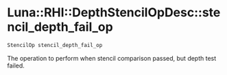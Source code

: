 # Luna::RHI::DepthStencilOpDesc::stencil_depth_fail_op

```c++
StencilOp stencil_depth_fail_op
```

The operation to perform when stencil comparison passed, but depth test failed. 

